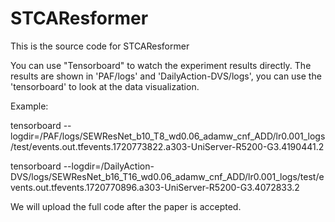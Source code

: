 # STCAResformer
This is the source code for STCAResformer

You can use "Tensorboard" to watch the experiment results directly. The results are shown in 'PAF/logs' and 'DailyAction-DVS/logs', you can use the 'tensorboard' to look at the data visualization.

Example:

tensorboard --logdir=/PAF/logs/SEWResNet_b10_T8_wd0.06_adamw_cnf_ADD/lr0.001_logs/test/events.out.tfevents.1720773822.a303-UniServer-R5200-G3.4190441.2

tensorboard --logdir=/DailyAction-DVS/logs/SEWResNet_b16_T16_wd0.06_adamw_cnf_ADD/lr0.001_logs/test/events.out.tfevents.1720770896.a303-UniServer-R5200-G3.4072833.2

We will upload the full code after the paper is accepted.
